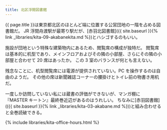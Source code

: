 ```yaml
---
title: 北区浮間図書館
---
```


{{ page.title }}は東京都北区のほとんど端に位置する公営団地の一階を占める図書館だ。
JR 浮間舟渡駅が最寄り駅だが、[赤羽北図書館]({{ site.baseurl }}{% link _libraries/kita-09-akabanekita.md %})とハシゴするのもいい。

施設が団地という特殊な建築物内にあるため、閲覧席の構成が独特だ。
閲覧席は基本的に机型であり、メインフロアおよびその隣の小部屋、さらにその隣の小部屋と合わせて 20 席はあったか。
この 3 室のバランスが何とも言えない。

残念なことに、机型閲覧席には電源が提供されていない。PC を操作するのは自由のようだ。
その他の席は新聞雑誌コーナーの腰掛けとトイレ前の物書き用机だ。

一度しか訪問していない私には蔵書の評価ができないが、マンガ棚に
『MASTER キートン』最終巻近辺があるのはうれしい。
ちなみに[赤羽図書館](({{ site.baseurl }}{% link _libraries/kita-03-akabane.md %}))と組み合わせると全巻読破できる。

{% include libraries/kita-office-hours.html %}
